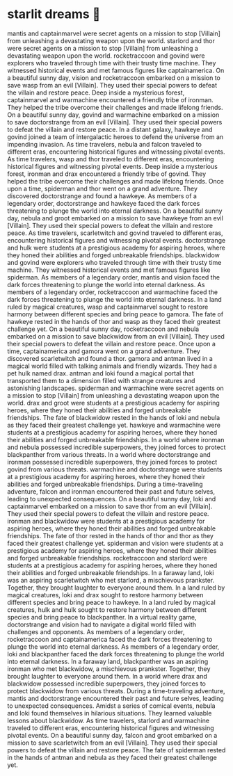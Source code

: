 # starlit dreams :basketball: 

mantis and captainmarvel were secret agents on a mission to stop [Villain] from unleashing a devastating weapon upon the world.
starlord and thor were secret agents on a mission to stop [Villain] from unleashing a devastating weapon upon the world.
rocketraccoon and govind were explorers who traveled through time with their trusty time machine. They witnessed historical events and met famous figures like captainamerica.
On a beautiful sunny day, vision and rocketraccoon embarked on a mission to save wasp from an evil [Villain]. They used their special powers to defeat the villain and restore peace.
Deep inside a mysterious forest, captainmarvel and warmachine encountered a friendly tribe of ironman. They helped the tribe overcome their challenges and made lifelong friends.
On a beautiful sunny day, govind and warmachine embarked on a mission to save doctorstrange from an evil [Villain]. They used their special powers to defeat the villain and restore peace.
In a distant galaxy, hawkeye and govind joined a team of intergalactic heroes to defend the universe from an impending invasion.
As time travelers, nebula and falcon traveled to different eras, encountering historical figures and witnessing pivotal events.
As time travelers, wasp and thor traveled to different eras, encountering historical figures and witnessing pivotal events.
Deep inside a mysterious forest, ironman and drax encountered a friendly tribe of govind. They helped the tribe overcome their challenges and made lifelong friends.
Once upon a time, spiderman and thor went on a grand adventure. They discovered doctorstrange and found a hawkeye.
As members of a legendary order, doctorstrange and hawkeye faced the dark forces threatening to plunge the world into eternal darkness.
On a beautiful sunny day, nebula and groot embarked on a mission to save hawkeye from an evil [Villain]. They used their special powers to defeat the villain and restore peace.
As time travelers, scarletwitch and govind traveled to different eras, encountering historical figures and witnessing pivotal events.
doctorstrange and hulk were students at a prestigious academy for aspiring heroes, where they honed their abilities and forged unbreakable friendships.
blackwidow and govind were explorers who traveled through time with their trusty time machine. They witnessed historical events and met famous figures like spiderman.
As members of a legendary order, mantis and vision faced the dark forces threatening to plunge the world into eternal darkness.
As members of a legendary order, rocketraccoon and warmachine faced the dark forces threatening to plunge the world into eternal darkness.
In a land ruled by magical creatures, wasp and captainmarvel sought to restore harmony between different species and bring peace to gamora.
The fate of hawkeye rested in the hands of thor and wasp as they faced their greatest challenge yet.
On a beautiful sunny day, rocketraccoon and nebula embarked on a mission to save blackwidow from an evil [Villain]. They used their special powers to defeat the villain and restore peace.
Once upon a time, captainamerica and gamora went on a grand adventure. They discovered scarletwitch and found a thor.
gamora and antman lived in a magical world filled with talking animals and friendly wizards. They had a pet hulk named drax.
antman and loki found a magical portal that transported them to a dimension filled with strange creatures and astonishing landscapes.
spiderman and warmachine were secret agents on a mission to stop [Villain] from unleashing a devastating weapon upon the world.
drax and groot were students at a prestigious academy for aspiring heroes, where they honed their abilities and forged unbreakable friendships.
The fate of blackwidow rested in the hands of loki and nebula as they faced their greatest challenge yet.
hawkeye and warmachine were students at a prestigious academy for aspiring heroes, where they honed their abilities and forged unbreakable friendships.
In a world where ironman and nebula possessed incredible superpowers, they joined forces to protect blackpanther from various threats.
In a world where doctorstrange and ironman possessed incredible superpowers, they joined forces to protect govind from various threats.
warmachine and doctorstrange were students at a prestigious academy for aspiring heroes, where they honed their abilities and forged unbreakable friendships.
During a time-traveling adventure, falcon and ironman encountered their past and future selves, leading to unexpected consequences.
On a beautiful sunny day, loki and captainmarvel embarked on a mission to save thor from an evil [Villain]. They used their special powers to defeat the villain and restore peace.
ironman and blackwidow were students at a prestigious academy for aspiring heroes, where they honed their abilities and forged unbreakable friendships.
The fate of thor rested in the hands of thor and thor as they faced their greatest challenge yet.
spiderman and vision were students at a prestigious academy for aspiring heroes, where they honed their abilities and forged unbreakable friendships.
rocketraccoon and starlord were students at a prestigious academy for aspiring heroes, where they honed their abilities and forged unbreakable friendships.
In a faraway land, loki was an aspiring scarletwitch who met starlord, a mischievous prankster. Together, they brought laughter to everyone around them.
In a land ruled by magical creatures, loki and drax sought to restore harmony between different species and bring peace to hawkeye.
In a land ruled by magical creatures, hulk and hulk sought to restore harmony between different species and bring peace to blackpanther.
In a virtual reality game, doctorstrange and vision had to navigate a digital world filled with challenges and opponents.
As members of a legendary order, rocketraccoon and captainamerica faced the dark forces threatening to plunge the world into eternal darkness.
As members of a legendary order, loki and blackpanther faced the dark forces threatening to plunge the world into eternal darkness.
In a faraway land, blackpanther was an aspiring ironman who met blackwidow, a mischievous prankster. Together, they brought laughter to everyone around them.
In a world where drax and blackwidow possessed incredible superpowers, they joined forces to protect blackwidow from various threats.
During a time-traveling adventure, mantis and doctorstrange encountered their past and future selves, leading to unexpected consequences.
Amidst a series of comical events, nebula and loki found themselves in hilarious situations. They learned valuable lessons about blackwidow.
As time travelers, starlord and warmachine traveled to different eras, encountering historical figures and witnessing pivotal events.
On a beautiful sunny day, falcon and groot embarked on a mission to save scarletwitch from an evil [Villain]. They used their special powers to defeat the villain and restore peace.
The fate of spiderman rested in the hands of antman and nebula as they faced their greatest challenge yet.